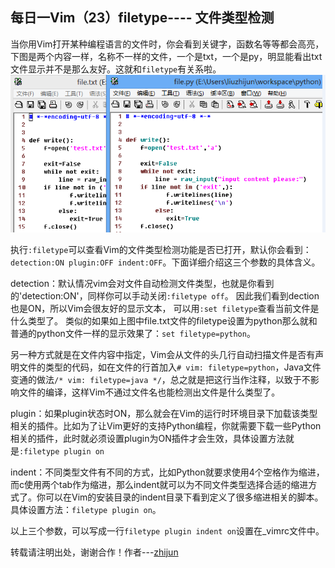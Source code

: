  每日一Vim（23）filetype---- 文件类型检测
 ----------------------
 当你用Vim打开某种编程语言的文件时，你会看到关键字，函数名等等都会高亮，下图是两个内容一样，名称不一样的文件，一个是txt，一个是py，明显能看出txt文件显示并不是那么友好。这就和`filetype`有关系啦。  
![filetype](../resource/image/filetype.png)

执行`:filetype`可以查看Vim的文件类型检测功能是否已打开，默认你会看到：`detection:ON plugin:OFF indent:OFF`。下面详细介绍这三个参数的具体含义。

detection：默认情况vim会对文件自动检测文件类型，也就是你看到的'detection:ON'，同样你可以手动关闭`:filetype off`。 因此我们看到dection 也是ON，所以Vim会很友好的显示文本， 可以用`:set filetype`查看当前文件是什么类型了。 类似的如果如上图中file.txt文件的filetype设置为python那么就和普通的python文件一样的显示效果了：`set filetype=python`。  

另一种方式就是在文件内容中指定，Vim会从文件的头几行自动扫描文件是否有声明文件的类型的代码，如在文件的行首加入`# vim: filetype=python`，Java文件变通的做法`/* vim: filetype=java */`，总之就是把这行当作注释，以致于不影响文件的编译，这样Vim不通过文件名也能检测出文件是什么类型了。

plugin：如果plugin状态时ON，那么就会在Vim的运行时环境目录下加载该类型相关的插件。比如为了让Vim更好的支持Python编程，你就需要下载一些Python相关的插件，此时就必须设置plugin为ON插件才会生效，具体设置方法就是`:filetype plugin on`

indent：不同类型文件有不同的方式，比如Python就要求使用4个空格作为缩进，而c使用两个tab作为缩进，那么indent就可以为不同文件类型选择合适的缩进方式了。你可以在Vim的安装目录的indent目录下看到定义了很多缩进相关的脚本。具体设置方法：`filetype plugin on`。

以上三个参数，可以写成一行`filetype plugin indent on`设置在_vimrc文件中。

转载请注明出处，谢谢合作！作者---[zhijun](http://weibo.com/527355345) 
